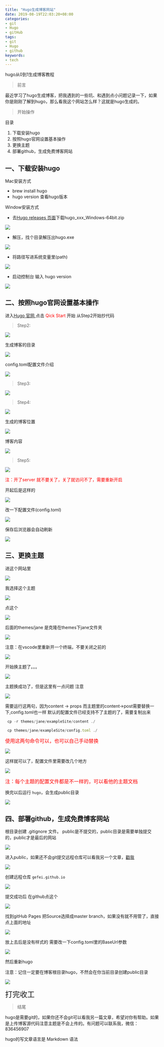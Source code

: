 ```yaml
---
title: "Hugo生成博客网站"
date: 2019-08-19T22:03:20+08:00
categories:
- git
- Hugo
- gitHub
tags:
- git
- Hugo
- github
keywords:
- tech
---
```


hugo从0到1生成博客教程
<!--more-->
> 前言

最近学习了hugo生成博客，把我遇到的一些坑、和遇到点小问题记录一下，如果你是刚刚了解到hugo，那么看我这个网站怎么样？这就是hugo生成的。

> 开始操作

目录

1. 下载安装hugo
2. 按照hugo官网设置基本操作
3. 更换主题
4. 部署github，生成免费博客网站


## 一、下载安装hugo

Mac安装方式

* brew install hugo
* hugo version  查看hugo版本

Window安装方式

* 去[Hugo releases 页面](https://github.com/gohugoio/hugo/releases)下载hugo_xxx_Windows-64bit.zip

![](/images/blok2/1.png)

* 解压，找个目录解压出hugo.exe

![](/images/blok2/2.png)

* 将路径写进系统变量里(path)
  
![](/images/blok2/3.png)

* 启动控制台 输入 hugo version

![](/images/blok2/4.png)

## 二、按照hugo官网设置基本操作

进入[Hugo 官网](https://gohugo.io/),点击 <font color=red >Qick Start </font>开始
从Step2开始抄代码

> Step2:

![](/images/blok2/5.png)

生成博客的目录

![](/images/blok2/9.png)

config.toml配置文件介绍

![](/images/blok2/10.png)

> Step3:

![](/images/blok2/6.jpg)

> Step4:

![](/images/blok2/7.png)

生成的博客位置

![](/images/blok2/8.png)

博客内容

![](/images/blok2/11.png)

> Step5:

![](/images/blok2/13.png)

<font color=red >注：开了server 就不要关了，关了就访问不了，需要重新开启</font>

开起后是这样的

![](/images/blok2/14.png)

改一下配置文件(config.toml)

![](/images/blok2/15.png)

保存后浏览器会自动刷新

![](/images/blok2/16.png)

## 三、更换主题

进这个网站里

![](/images/blok2/17.png)

我选择这个主题

![](/images/blok2/18.png)

点这个

![](/images/blok2/19.png)

后面的themes/jane 是克隆在themes下jane文件夹

![](/images/blok2/20.png)

注意：在vscode里重新开一个终端，不要关闭之前的

![](/images/blok2/21.png)

开始换主题了。。。

![](/images/blok2/22.png)

主题换成功了，但是这里有一点问题 注意

![](/images/blok2/23.png)

需要运行这两句，因为content -> props 而主题里的content->post需要替换一下,config.toml也一样 默认的配置文件已经支持不了主题的了，需要复制出来

```` javascript
 cp -r themes/jane/exampleSite/content ./
````

```` javascript
 cp themes/jane/exampleSite/config.toml ./
````
<font color=red size=3>使用这两句命令可以，也可以自己手动替换</font>

![](/images/blok2/26.png)

这样就可以了，配置文件里需要改几个地方 

![](/images/blok2/27.png)

<font color=red size=3>注：每个主题的配置文件都是不一样的，可以看他的主题文档</font>

换完以后运行 ` hugo `，会生成public目录 

![](/images/blok2/24.png)


## 四、部署github，生成免费博客网站

根目录创建 .gitignore 文件。 public是不提交的，public目录是需要单独提交的，public才是最后的网站

![](/images/blok2/28.png)


进入public，如果还不会git提交远程仓库可以看我另一个文章，[戳我](/2019/08/git基本操作适合新手/)

![](/images/blok2/29.png)

创建远程仓库 ` gefei.github.io `

![](/images/blok2/30.png)

提交成功后 在github点这个

![](/images/blok2/31.png)

找到gitHub Pages 把Source选择成master branch，如果没有就不用管了，直接点上面的地址

![](/images/blok2/33.png)

放上去后是没有样式的  需要改一下config.toml里的BaseUrl参数

![](/images/blok2/34.png)

然后重新hugo

<font class=red >注意：记住一定要在博客根目录hugo，不然会在你当前目录创建public目录<font>

![](/images/blok2/35.png)

<font size=5 >打完收工</font>

> 结尾

hugo是需要git的，如果你还不会git可以看我另一篇文章，希望对你有帮助。如果是上传博客源代码注意主题是不会上传的。有问题可以联系我，微信：836456907

hugo的写文章语言是 Markdown 语法